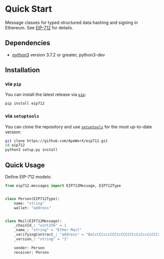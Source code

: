 # Quick Start

Message classes for typed structured data hashing and signing in Ethereum.
See [EIP-712](https://eips.ethereum.org/EIPS/eip-712) for details.

## Dependencies

* [python3](https://www.python.org/downloads) version 3.7.2 or greater, python3-dev

## Installation

### via `pip`

You can install the latest release via [`pip`](https://pypi.org/project/pip/):

```bash
pip install eip712
```

### via `setuptools`

You can clone the repository and use [`setuptools`](https://github.com/pypa/setuptools) for the most up-to-date version:

```bash
git clone https://github.com/ApeWorX/eip712.git
cd eip712
python3 setup.py install
```

## Quick Usage

Define EIP-712 models:

```python
from eip712.messages import EIP712Message, EIP712Type


class Person(EIP712Type):
    name: "string"
    wallet: "address"


class Mail(EIP712Message):
    _chainId_: "uint256" = 1
    _name_: "string" = "Ether Mail"
    _verifyingContract_: "address" = "0xCcCCccccCCCCcCCCCCCcCcCccCcCCCcCcccccccC"
    _version_: "string" = "1"

    sender: Person
    receiver: Person
```
